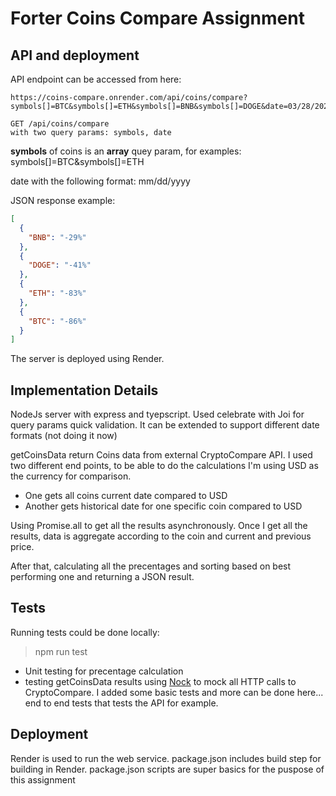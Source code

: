 # Forter Coins Compare Assignment

## API and deployment

API endpoint can be accessed from here:

```
https://coins-compare.onrender.com/api/coins/compare?symbols[]=BTC&symbols[]=ETH&symbols[]=BNB&symbols[]=DOGE&date=03/28/2022
```

```
GET /api/coins/compare
with two query params: symbols, date
```

**symbols** of coins is an **array** quey param, for examples:
symbols[]=BTC&symbols[]=ETH

date with the following format: mm/dd/yyyy

JSON response example:

```json
[
  {
    "BNB": "-29%"
  },
  {
    "DOGE": "-41%"
  },
  {
    "ETH": "-83%"
  },
  {
    "BTC": "-86%"
  }
]
```

The server is deployed using Render.

## Implementation Details

NodeJs server with express and tyepscript.
Used celebrate with Joi for query params quick validation.
It can be extended to support different date formats (not doing it now)

getCoinsData return Coins data from external CryptoCompare API. I used two
different end points, to be able to do the calculations I'm using USD as the
currency for comparison.

- One gets all coins current date compared to USD
- Another gets historical date for one specific coin compared to USD

Using Promise.all to get all the results asynchronously. Once I get all the
results, data is aggregate according to the coin and current and previous price.

After that, calculating all the precentages and sorting based on best performing
one and returning a JSON result.

## Tests

Running tests could be done locally:

> npm run test

- Unit testing for precentage calculation
- testing getCoinsData results using [Nock](https://github.com/nock/nock) to mock
  all HTTP calls to CryptoCompare.
  I added some basic tests and more can be done here... end to end tests that
  tests the API for example.

## Deployment

Render is used to run the web service. package.json includes build step for
building in Render.
package.json scripts are super basics for the puspose of this assignment
